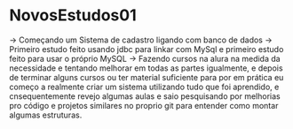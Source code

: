 # NovosEstudos01

-> Começando um Sistema de cadastro ligando com banco de dados
-> Primeiro estudo feito usando jdbc para linkar com MySql e primeiro estudo feito para usar o próprio MySQL
-> Fazendo cursos na alura na medida da necessidade e tentando melhorar em todas as partes igualmente, e depois de terminar alguns cursos ou ter
material suficiente para por em prática eu começo a realmente criar um sistema utilizando tudo que foi aprendido, e cnsequentemente revejo 
algumas aulas e saio pesquisando por melhorias pro código e projetos similares no proprio git para entender como montar algumas estruturas.
